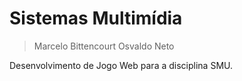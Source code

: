 # Sistemas Multimídia
> Marcelo Bittencourt
> Osvaldo Neto
> 
Desenvolvimento de Jogo Web para a disciplina SMU.
